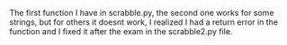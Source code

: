 The first function I have in scrabble.py, the second one works for some strings, but for others it doesnt work, I realized I had a return error in the function and I fixed it after the exam in the scrabble2.py file.
